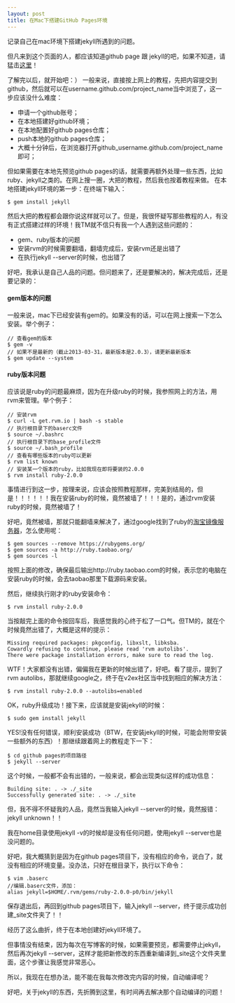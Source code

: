 ```yaml
---
layout: post
title: 在Mac下搭建GitHub Pages环境
---
```


记录自己在mac环境下搭建jekyll所遇到的问题。

但凡来到这个页面的人，都应该知道github page 跟 jekyll的吧，如果不知道，请猛击[这里](http://www.ruanyifeng.com/blog/2012/08/blogging_with_jekyll.html)！

了解完以后，就开始吧：）
一般来说，直接按上网上的教程，先把内容提交到github，然后就可以在username.github.com/project_name当中浏览了，这一步应该没什么难度：

* 申请一个github账号；
* 在本地搭建好github环境；
* 在本地配置好github pages仓库；
* push本地的github pages仓库；
* 大概十分钟后，在浏览器打开github_username.github.com/project_name即可；

但如果需要在本地先预览github pages的话，就需要再额外处理一些东西，比如ruby、jekyll之类的。在网上搜一圈，大把的教程，然后我也按着教程来做。
在本地搭建jekyll环境的第一步：在终端下输入：


	$ gem install jekyll


然后大把的教程都会跟你说这样就可以了。但是，我很怀疑写那些教程的人，有没有正式搭建过样的环境！我TM就不信只有我一个人遇到这些问题的：

* gem、ruby版本的问题
* 安装rvm的时候需要翻墙，翻墙完成后，安装rvm还是出错了
* 在执行jekyll --server的时候，也出错了

好吧，我承认是自己人品的问题。但问题来了，还是要解决的，解决完成后，还是要记录的：

#### gem版本的问题
一般来说，mac下已经安装有gem的。如果没有的话，可以在网上搜索一下怎么安装。举个例子：


	// 查看gem的版本
	$ gem -v
	// 如果不是最新的（截止2013-03-31，最新版本是2.0.3），请更新最新版本
	$ gem update --system


#### ruby版本问题
应该说是ruby的问题最麻烦，因为在升级ruby的时候，我参照网上的方法，用rvm来管理。举个例子：


	// 安装rvm
	$ curl -L get.rvm.io | bash -s stable
	// 执行根目录下的baserc文件
	$ source ~/.bashrc
	// 执行根目录下的base_profile文件
	$ source ~/.bash_profile
	// 查看有哪些版本的ruby可以更新
	$ rvm list known
	// 安装某一个版本的ruby，比如我现在即将要装的2.0.0
	$ rvm install ruby-2.0.0


事情进行到这一步，按理来说，应该会按照教程那样，完美到结局的，但是！！！！！！我在安装ruby的时候，竟然被墙了！！！是的，通过rvm安装ruby的时候，竟然被墙了！

好吧，竟然被墙，那就只能翻墙来解决了，通过google找到了ruby的[淘宝镜像服务器](http://ruby.taobao.org)，怎么使用呢：


	$ gem sources --remove https://rubygems.org/
	$ gem sources -a http://ruby.taobao.org/
	$ gem sources -l


按照上面的修改，确保最后输出http://ruby.taobao.com的时候，表示您的电脑在安装ruby的时候，会去taobao那里下载源码来安装。

然后，继续执行刚才的ruby安装命令：


	$ rvm install ruby-2.0.0


当按敲完上面的命令按回车后，我感觉我的心终于松了一口气。但TM的，就在个时候竟然出错了，大概是这样的提示：


	Missing required packages: pkgconfig, libxslt, libksba.
	Cowardly refusing to continue, please read 'rvm autolibs'.
	There were package installation errors, make sure to read the log.


WTF！大家都没有出错，偏偏我在更新的时候出错了，好吧。看了提示，提到了rvm autolibs，那就继续google之，终于在v2ex社区当中找到相应的解决方法：


	$ rvm install ruby-2.0.0 --autolibs=enabled


OK，ruby升级成功！接下来，应该就是安装jekyll的时候：


	$ sudo gem install jekyll


YES!没有任何错误，顺利安装成功（BTW，在安装jekyll的时候，可能会附带安装一些额外的东西）！那继续跟着网上的教程走下一下：


	$ cd github pages的项目路径
	$ jekyll --server


这个时候，一般都不会有出错的，一般来说，都会出现类似这样的成功信息：


	Building site: . -> ./_site
	Successfully generated site: . -> ./_site


但，我不得不怀疑我的人品，竟然当我输入jekyll --server的时候，竟然报错：jekyll unknown！！

我在home目录使用jekyll -v的时候却是没有任何问题，使用jekyll --server也是没问题的。

好吧，我大概猜到是因为在github pages项目下，没有相应的命令，说白了，就没有相应的环境变量。没办法，只好在根目录下，执行以下命令：


	$ vim .baserc
	//编辑.baserc文件，添加：
	alias jekyll=$HOME/.rvm/gems/ruby-2.0.0-p0/bin/jekyll


保存退出后，再回到github pages项目下，输入jekyll --server，终于提示成功创建_site文件夹了！！

经历了这么曲折，终于在本地创建好jekyll环境了。

但事情没有结束，因为每次在写博客的时候，如果需要预览，都需要停止jekyll，然后再次jekyll --server，这样才能把新修改的东西重新编译到_site这个文件夹里面，这个步骤让我感觉非常恶心。

所以，我现在在想办法，能不能在我每次修改完内容的时候，自动编译呢？

好吧，关于jekyll的东西，先折腾到这里，有时间再去解决那个自动编译的问题！